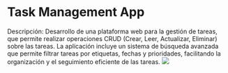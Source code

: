 # Task Management App
Descripción: Desarrollo de una plataforma web para la gestión de tareas, que permite realizar operaciones CRUD (Crear, Leer, Actualizar, Eliminar) sobre las tareas. La aplicación incluye un sistema de búsqueda avanzada que permite filtrar tareas por etiquetas, fechas y prioridades, facilitando la organización y el seguimiento eficiente de las tareas.
![](https://photos.google.com/photo/AF1QipNNfCY1VHigtFSoAOBUOOch0x-Vr2amyN6Y8gc7)
